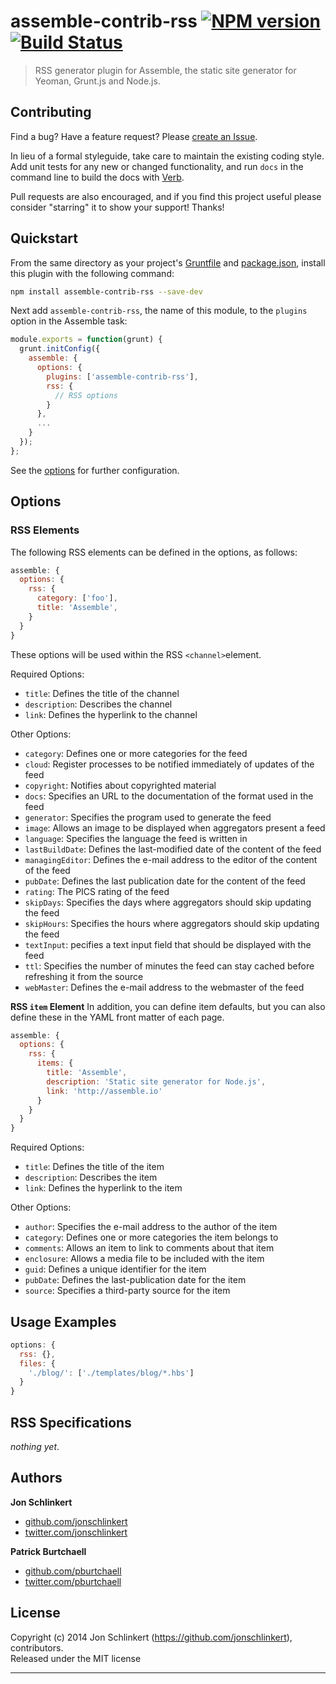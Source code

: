 # assemble-contrib-rss [![NPM version](https://badge.fury.io/js/assemble-contrib-rss.png)](http://badge.fury.io/js/assemble-contrib-rss)  [![Build Status](https://travis-ci.org/assemble/assemble-contrib-rss.png)](https://travis-ci.org/assemble/assemble-contrib-rss)

> RSS generator plugin for Assemble, the static site generator for Yeoman, Grunt.js and Node.js.

## Contributing
Find a bug? Have a feature request? Please [create an Issue](https://github.com/assemble/assemble-contrib-rss/issues).

In lieu of a formal styleguide, take care to maintain the existing coding style. Add unit tests for any new or changed functionality,
and run `docs` in the command line to build the docs with [Verb](https://github.com/assemble/verb).

Pull requests are also encouraged, and if you find this project useful please consider "starring" it to show your support! Thanks!

## Quickstart
From the same directory as your project's [Gruntfile][Getting Started] and [package.json][], install this plugin with the following command:
```bash
npm install assemble-contrib-rss --save-dev
```

Next add `assemble-contrib-rss`, the name of this module, to the `plugins` option in the Assemble task:
```js
module.exports = function(grunt) {
  grunt.initConfig({
    assemble: {
      options: {
        plugins: ['assemble-contrib-rss'],
        rss: {
          // RSS options
        }
      },
      ...
    }
  });
};
```

See the [options](#options) for further configuration.

## Options
### RSS Elements

The following RSS elements can be defined in the options, as follows: 
```js
assemble: {
  options: {
    rss: {
      category: ['foo'],
      title: 'Assemble',
    }
  }
}
```

These options will be used within the RSS `<channel>`element.

Required Options:
* `title`: Defines the title of the channel 
* `description`: Describes the channel 
* `link`: Defines the hyperlink to the channel 

Other Options:
* `category`: Defines one or more categories for the feed 
* `cloud`: Register processes to be notified immediately of updates of the feed 
* `copyright`: Notifies about copyrighted material 
* `docs`: Specifies an URL to the documentation of the format used in the feed 
* `generator`: Specifies the program used to generate the feed 
* `image`: Allows an image to be displayed when aggregators present a feed 
* `language`: Specifies the language the feed is written in 
* `lastBuildDate`: Defines the last-modified date of the content of the feed 
* `managingEditor`: Defines the e-mail address to the editor of the content of the feed 
* `pubDate`: Defines the last publication date for the content of the feed 
* `rating`: The PICS rating of the feed 
* `skipDays`: Specifies the days where aggregators should skip updating the feed 
* `skipHours`: Specifies the hours where aggregators should skip updating the feed 
* `textInput`: pecifies a text input field that should be displayed with the feed 
* `ttl`: Specifies the number of minutes the feed can stay cached before refreshing it from the source 
* `webMaster`: Defines the e-mail address to the webmaster of the feed 


**RSS `item` Element**
In addition, you can define item defaults, but you can also define these in the YAML front matter of each page.

```js
assemble: {
  options: {
    rss: {
      items: {
        title: 'Assemble',
        description: 'Static site generator for Node.js',
        link: 'http://assemble.io'
      }
    }
  }
}
```

Required Options: 
* `title`: Defines the title of the item 
* `description`: Describes the item 
* `link`: Defines the hyperlink to the item 

Other Options:
* `author`: Specifies the e-mail address to the author of the item 
* `category`: Defines one or more categories the item belongs to 
* `comments`: Allows an item to link to comments about that item 
* `enclosure`: Allows a media file to be included with the item 
* `guid`: Defines a unique identifier for the item 
* `pubDate`: Defines the last-publication date for the item 
* `source`: Specifies a third-party source for the item 

## Usage Examples
```js
options: {
  rss: {},
  files: {
    './blog/': ['./templates/blog/*.hbs']
  }
}
```

## RSS Specifications
_nothing yet_.

## Authors

**Jon Schlinkert**
+ [github.com/jonschlinkert](https://github.com/jonschlinkert)
+ [twitter.com/jonschlinkert](http://twitter.com/jonschlinkert)

**Patrick Burtchaell**
+ [github.com/pburtchaell](http://github.com/pburtchaell)
+ [twitter.com/pburtchaell](http://twitter.com/pburtchaell)

## License
Copyright (c) 2014 Jon Schlinkert (https://github.com/jonschlinkert), contributors.  
Released under the MIT license

***
[grunt]: http://gruntjs.com/
[Getting Started]: http://gruntjs.com/getting-started
[package.json]: https://npmjs.org/doc/json.html
